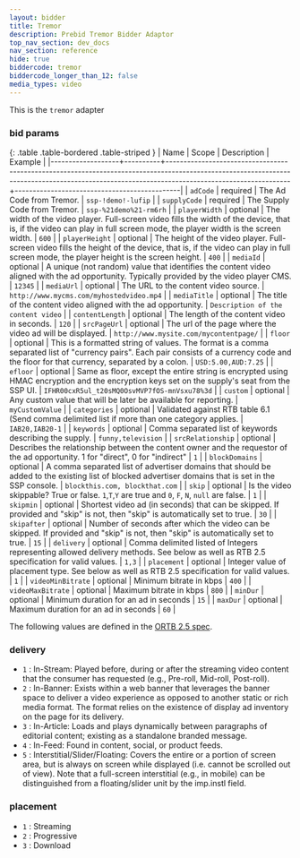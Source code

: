 ```yaml
---
layout: bidder
title: Tremor 
description: Prebid Tremor Bidder Adaptor
top_nav_section: dev_docs
nav_section: reference
hide: true
biddercode: tremor
biddercode_longer_than_12: false
media_types: video
---
```


This is the `tremor` adapter


### bid params

{: .table .table-bordered .table-striped }
| Name              | Scope    | Description                                                                                                                                                                                  | Example                                      |
|-------------------+----------+----------------------------------------------------------------------------------------------------------------------------------------------------------------------------------------------+----------------------------------------------|
| `adCode`          | required | The Ad Code from Tremor.                                                                                                                                                                     | `ssp-!demo!-lufip`                           |
| `supplyCode`      | required | The Supply Code from Tremor.                                                                                                                                                                 | `ssp-%21demo%21-rm6rh`                       |
| `playerWidth`     | optional | The width of the video player. Full-screen video fills the width of the device, that is, if the video can play in full screen mode, the player width is the screen width.                    | `600`                                        |
| `playerHeight`    | optional | The height of the video player. Full-screen video fills the height of the device, that is, if the video can play in full screen mode, the player height is the screen height.                | `400`                                        |
| `mediaId`         | optional | A unique (not random) value that identifies the content video aligned with the ad opportunity. Typically provided by the video player CMS.                                                   | `12345`                                      |
| `mediaUrl`        | optional | The URL to the content video source.                                                                                                                                                         | `http://www.mycms.com/myhostedvideo.mp4`     |
| `mediaTitle`      | optional | The title of the content video aligned with the ad opportunity.                                                                                                                              | `Description of the content video`           |
| `contentLength`   | optional | The length of the content video in seconds.                                                                                                                                                  | `120`                                        |
| `srcPageUrl`      | optional | The url of the page where the video ad will be displayed.                                                                                                                                    | `http://www.mysite.com/mycontentpage/`       |
| `floor`           | optional | This is a formatted string of values. The format is a comma separated list of "currency pairs". Each pair consists of a currency code and the floor for that currency, separated by a colon. | `USD:5.00,AUD:7.25`                          |
| `efloor`          | optional | Same as floor, except the entire string is encrypted using HMAC encryption and the encryption keys set on the supply's seat from the SSP UI.                                                 | `IFHR00cxR5ul_t20sMQ0OsvMVP7fOS-mnVsxu78%3d` |
| `custom`          | optional | Any custom value that will be later be available for reporting.                                                                                                                              | `myCustomValue`                              |
| `categories`      | optional | Validated against RTB table 6.1 (Send comma delimited list if more than one category applies.                                                                                                | `IAB20,IAB20-1`                              |
| `keywords`        | optional | Comma separated list of keywords describing the supply.                                                                                                                                      | `funny,television`                           |
| `srcRelationship` | optional | Describes the relationship between the content owner and the requestor of the ad opportunity. 1 for "direct", 0 for "indirect"                                                               | `1`                                          |
| `blockDomains`    | optional | A comma separated list of advertiser domains that should be added to the existing list of blocked advertiser domains that is set in the SSP console.                                         | `blockthis.com, blockthat.com`               |
| `skip`            | optional | Is the video skippable? True or false. `1`,`T`,`Y` are true and `0`, `F`, `N`, `null` are false.                                                                                             | `1`                                          |
| `skipmin`         | optional | Shortest video ad (in seconds) that can be skipped. If provided and "skip" is not, then "skip" is automatically set to true.                                                                 | `30`                                         |
| `skipafter`       | optional | Number of seconds after which the video can be skipped. If provided and "skip" is not, then "skip" is automatically set to true.                                                             | `15`                                         |
| `delivery`        | optional | Comma delimited listed of Integers representing allowed delivery methods. See below as well as RTB 2.5 specification for valid values.                                                       | `1,3`                                        |
| `placement`       | optional | Integer value of placement type. See below as well as RTB 2.5 specification for valid values.                                                                                                | `1`                                          |
| `videoMinBitrate` | optional | Minimum bitrate in kbps                                                                                                                                                                      | `400`                                        |
| `videoMaxBitrate` | optional | Maximum bitrate in kbps                                                                                                                                                                      | `800`                                        |
| `minDur`          | optional | Minimum duration for an ad in seconds                                                                                                                                                        | `15`                                         |
| `maxDur`          | optional | Maximum duration for an ad in seconds                                                                                                                                                        | `60`                                         |

  
The following values are defined in the [ORTB 2.5 spec](https://www.iab.com/wp-content/uploads/2016/03/OpenRTB-API-Specification-Version-2-5-FINAL.pdf).

<a name="tremor-video"></a>

### delivery

+ `1` : In-Stream: Played before, during or after the streaming video content that the consumer has requested (e.g., Pre-roll, Mid-roll, Post-roll).
+ `2` : In-Banner: Exists within a web banner that leverages the banner space to deliver a video experience as opposed to another static or rich media format. The format relies on the existence of display ad inventory on the page for its delivery.
+ `3` : In-Article: Loads and plays dynamically between paragraphs of editorial content; existing as a standalone branded message.
+ `4` : In-Feed: Found in content, social, or product feeds.
+ `5` : Interstitial/Slider/Floating: Covers the entire or a portion of screen area, but is always on screen while displayed (i.e. cannot be scrolled out of view). Note that a full-screen interstitial (e.g., in mobile) can be distinguished from a floating/slider unit by the imp.instl field.

### placement

+ `1` : Streaming
+ `2` : Progressive
+ `3` : Download
